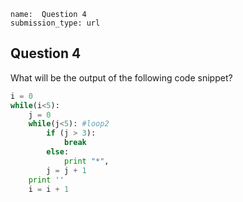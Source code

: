 ```ngMeta
name:  Question 4
submission_type: url
```

## Question 4

What will be the output of the following code snippet?

```python
i = 0
while(i<5):
    j = 0
    while(j<5): #loop2
        if (j > 3): 
            break 
        else:
            print "*", 
        j = j + 1    
    print ''
    i = i + 1

 ```

